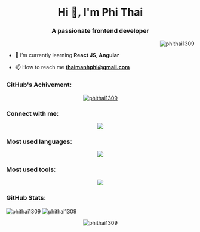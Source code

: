 <h1 align="center">Hi 👋, I'm Phi Thai</h1>
<h3 align="center">A passionate frontend developer</h3>

<p align="right"> <img src="https://komarev.com/ghpvc/?username=phithai1309&label=Profile%20views&color=0e75b6&style=flat" alt="phithai1309" /> </p>

- 🌱 I’m currently learning **React JS, Angular**

- 📫 How to reach me **thaimanhphi@gmail.com**

<h3 align="left">GitHub's Achivement:</h3>
<p align="center"> <a href="https://github.com/ryo-ma/github-profile-trophy"><img src="https://github-profile-trophy.vercel.app/?username=phithai1309&rank=SECRET,SSS,SS,S,AAA,AA,A,B&column=3&margin-w=15&margin-h=15" alt="phithai1309" /></a> </p>

<h3 align="left">Connect with me:</h3>
<p align="center">
  <a href="https://linkedin.com/in/phi-thai" target="blank">
    <img src="https://skillicons.dev/icons?i=linkedin&theme=light" />
    </a>
</p>

<h3 align="left">Most used languages: </h3>
<p align="center">
  <a href="https://skillicons.dev">
    <img src="https://skillicons.dev/icons?i=java,swift,html,css,js,firebase,spring,sqlite&theme=light" />
  </a>
</p>

<h3 align="left">Most used tools: </h3>
<p align="center">
  <a href="https://skillicons.dev">
    <img src="https://skillicons.dev/icons?i=git,figma,idea,vscode,androidstudio,xd&theme=light" />
  </a>
</p>

<h3 align="left">GitHub Stats: </h3>
<p>
  <img align="center" src="https://github-readme-stats.vercel.app/api/top-langs?username=phithai1309&show_icons=true&locale=en&layout=compact" alt="phithai1309" />
  <img align="center" src="https://github-readme-stats.vercel.app/api?username=phithai1309&show_icons=true&locale=en" alt="phithai1309"
</p>
<p align="center"><img src="https://github-readme-streak-stats.herokuapp.com/?user=phithai1309&" alt="phithai1309" /></p>
